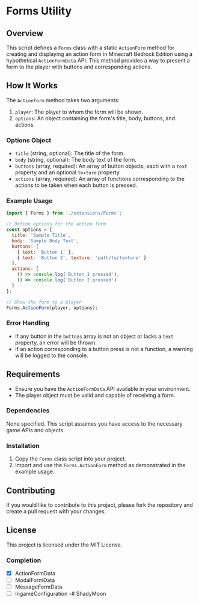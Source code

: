 # Forms Utility

## Overview

This script defines a `Forms` class with a static `ActionForm` method for creating and displaying an action form in Minecraft Bedrock Edition using a hypothetical `ActionFormData` API. This method provides a way to present a form to the player with buttons and corresponding actions.

## How It Works

The `ActionForm` method takes two arguments:
1. `player`: The player to whom the form will be shown.
2. `options`: An object containing the form's title, body, buttons, and actions.

### Options Object

- `title` (string, optional): The title of the form.
- `body` (string, optional): The body text of the form.
- `buttons` (array, required): An array of button objects, each with a `text` property and an optional `texture` property.
- `actions` (array, required): An array of functions corresponding to the actions to be taken when each button is pressed.

### Example Usage


```javascript
import { Forms } from './extensions/Forms';

// Define options for the action form
const options = {
  title: 'Sample Title',
  body: 'Sample Body Text',
  buttons: [
    { text: 'Button 1' },
    { text: 'Button 2', texture: 'path/to/texture' }
  ],
  actions: [
    () => console.log('Button 1 pressed'),
    () => console.log('Button 2 pressed')
  ]
};

// Show the form to a player
Forms.ActionForm(player, options);
```

### Error Handling

- If any button in the `buttons` array is not an object or lacks a `text` property, an error will be thrown.
- If an action corresponding to a button press is not a function, a warning will be logged to the console.

## Requirements

- Ensure you have the `ActionFormData` API available in your environment.
- The player object must be valid and capable of receiving a form.

### Dependencies

None specified. This script assumes you have access to the necessary game APIs and objects.

### Installation

1. Copy the `Forms` class script into your project.
2. Import and use the `Forms.ActionForm` method as demonstrated in the example usage.

## Contributing

If you would like to contribute to this project, please fork the repository and create a pull request with your changes.

## License

This project is licensed under the MIT License.


### Completion
- [x] ActionFormData
- [ ] ModalFormData
- [ ] MessageFormData
- [ ] IngameConfiguration
-# ShadyMoon
